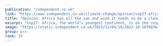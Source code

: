 ```yaml
---
publication: "independent.co.uk"
link: "https://www.independent.co.uk/climate-change/opinion/cop27-africa-climate-crisis-life-death-b2217953.html"
title: "Opinion: Africa has all the sun and wind it needs to be a clean energy pioneer"
excerpt: "Cop27: Africa, the world’s youngest continent, is on the cusp of sweeping economic development. But that development must be powered by renewables, writes Mohamed Adow"
image: "https://static.independent.co.uk/2022/11/04/16/2022-10-18T083644Z_1595203939_RC2I3X92SN71_RTRMADP_3_AFRICA-ENERGY.JPG?quality=75&width=1200&auto=webp"
group: pro
rank: 19
---
```

